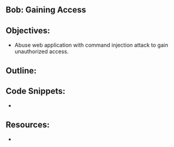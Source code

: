 Bob: Gaining Access
----------------------------------------------------------------

Objectives:
----------------------------------------------------------------
+ Abuse web application with command injection attack to gain unauthorized access. 

Outline:
----------------------------------------------------------------


Code Snippets:
----------------------------------------------------------------
+ 

Resources:
----------------------------------------------------------------
+ 

